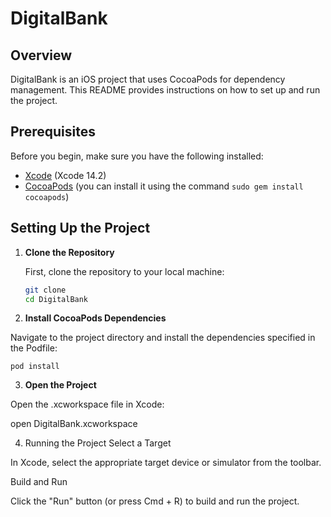 # DigitalBank

## Overview

DigitalBank is an iOS project that uses CocoaPods for dependency management. This README provides instructions on how to set up and run the project.

## Prerequisites

Before you begin, make sure you have the following installed:

- [Xcode](https://developer.apple.com/xcode/) (Xcode 14.2)
- [CocoaPods](https://cocoapods.org) (you can install it using the command `sudo gem install cocoapods`)

## Setting Up the Project

1. **Clone the Repository**

   First, clone the repository to your local machine:

   ```bash
   git clone 
   cd DigitalBank

2. **Install CocoaPods Dependencies**

Navigate to the project directory and install the dependencies specified in the Podfile:
   ```
   pod install
```

3. **Open the Project**

Open the .xcworkspace file in Xcode:

open DigitalBank.xcworkspace

4. Running the Project
Select a Target

In Xcode, select the appropriate target device or simulator from the toolbar.

Build and Run

Click the "Run" button (or press Cmd + R) to build and run the project.


